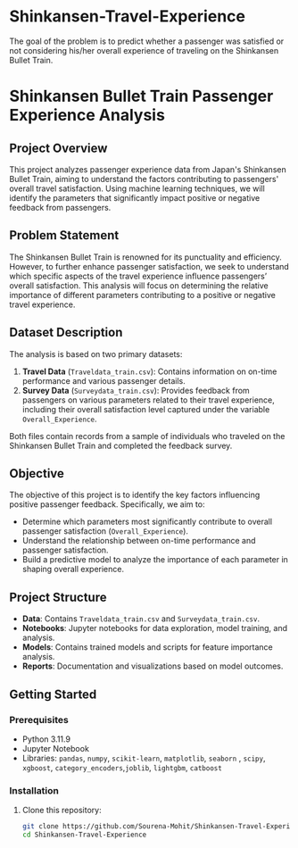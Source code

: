 # Shinkansen-Travel-Experience
The goal of the problem is to predict whether a passenger was satisfied or not considering his/her overall experience of traveling on the Shinkansen Bullet Train.
# Shinkansen Bullet Train Passenger Experience Analysis

## Project Overview

This project analyzes passenger experience data from Japan's Shinkansen Bullet Train, aiming to understand the factors contributing to passengers' overall travel satisfaction. Using machine learning techniques, we will identify the parameters that significantly impact positive or negative feedback from passengers.

## Problem Statement

The Shinkansen Bullet Train is renowned for its punctuality and efficiency. However, to further enhance passenger satisfaction, we seek to understand which specific aspects of the travel experience influence passengers’ overall satisfaction. This analysis will focus on determining the relative importance of different parameters contributing to a positive or negative travel experience.

## Dataset Description

The analysis is based on two primary datasets:

1. **Travel Data** (`Traveldata_train.csv`): Contains information on on-time performance and various passenger details.
2. **Survey Data** (`Surveydata_train.csv`): Provides feedback from passengers on various parameters related to their travel experience, including their overall satisfaction level captured under the variable `Overall_Experience`.

Both files contain records from a sample of individuals who traveled on the Shinkansen Bullet Train and completed the feedback survey.

## Objective

The objective of this project is to identify the key factors influencing positive passenger feedback. Specifically, we aim to:

- Determine which parameters most significantly contribute to overall passenger satisfaction (`Overall_Experience`).
- Understand the relationship between on-time performance and passenger satisfaction.
- Build a predictive model to analyze the importance of each parameter in shaping overall experience.

## Project Structure

- **Data**: Contains `Traveldata_train.csv` and `Surveydata_train.csv`.
- **Notebooks**: Jupyter notebooks for data exploration, model training, and analysis.
- **Models**: Contains trained models and scripts for feature importance analysis.
- **Reports**: Documentation and visualizations based on model outcomes.

## Getting Started

### Prerequisites

- Python 3.11.9
- Jupyter Notebook
- Libraries: `pandas`, `numpy`, `scikit-learn`, `matplotlib`, `seaborn` , `scipy`, `xgboost`, `category_encoders`,`joblib`, `lightgbm`, `catboost` 


### Installation

1. Clone this repository:
   ```bash
   git clone https://github.com/Sourena-Mohit/Shinkansen-Travel-Experience.git
   cd Shinkansen-Travel-Experience
